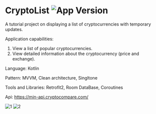 # CryptoList <img src="https://img.shields.io/badge/version-1.0.0-green" alt="App Version">
A tutorial project on displaying a list of cryptocurrencies with temporary updates.

Application сapabilities:
1. View a list of popular cryptocurrencies.
2. View detailed information about the cryptocurrency (price and exchange).

Language: Kotlin

Pattern: MVVM, Clean architecture, Singltone

Tools and Libraries: Retrofit2, Room DataBase, Coroutines

Api: https://min-api.cryptocompare.com/

![1](https://user-images.githubusercontent.com/79632860/212369694-43c77e0a-8b3e-49bd-9dfb-cc63ffecadee.jpg)
![2](https://user-images.githubusercontent.com/79632860/212369699-c15c656c-3ecd-41a8-8998-754fb970f47e.jpg)
